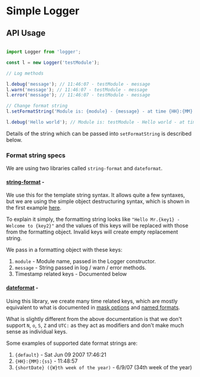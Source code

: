# Simple Logger

## API Usage

```js

import Logger from 'logger';

const l = new Logger('testModule');

// Log methods

l.debug('message'); // 11:46:07 - testModule - message
l.warn('message'); // 11:46:07 - testModule - message
l.error('message'); // 11:46:07 - testModule - message

// Change format string
l.setFormatString('Module is: {module} - {message} - at time {HH}:{MM}:{ss}');

l.debug('Hello world'); // Module is: testModule - Hello world - at time 11:48:57

```

Details of the string which can be passed into `setFormatString` is described below.

### Format string specs

We are using two libraries called `string-format` and `dateformat`.

#### [string-format](https://github.com/davidchambers/string-format) -

We use this for the template string syntax. It allows quite a few syntaxes, but we are using the simple object destructuring syntax, which is shown in the first example [here](https://github.com/davidchambers/string-format#string-format).

To explain it simply, the formatting string looks like `"Hello Mr.{key1} - Welcome to {key2}"` and the values of this keys will be replaced with those from the formatting object. Invalid keys will create empty replacement string.

We pass in a formatting object with these keys:

1. `module` - Module name, passed in the Logger constructor.
2. `message` - String passed in log / warn / error methods.
3. Timestamp related keys - Documented below


#### [dateformat](https://www.npmjs.com/package/dateformat) -

Using this library, we create many time related keys, which are mostly equivalent to what is documented in [mask options](https://www.npmjs.com/package/dateformat#mask-options) and [named formats](https://www.npmjs.com/package/dateformat#named-formats). 

What is slightly different from the above documentation is that we don't support `N`, `o`, `S`, `Z` and `UTC:` as they act as modifiers and don't make much sense as individual keys.

Some examples of supported date format strings are:

1. `{default}` - Sat Jun 09 2007 17:46:21
2. `{HH}:{MM}:{ss}` - 11:48:57
3. `{shortDate} ({W}th week of the year)` - 6/9/07 (34th week of the year)
